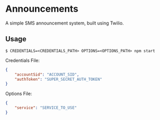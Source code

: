# Announcements

A simple SMS announcement system, built using Twilio.

## Usage

`$ CREDENTIALS=<CREDENTIALS_PATH> OPTIONS=<OPTIONS_PATH> npm start`

Credentials File:
```json
{
	"accountSid": "ACCOUNT_SID",
	"authToken": "SUPER_SECRET_AUTH_TOKEN"
}
```

Options File:
```json
{
	"service": "SERVICE_TO_USE"
}
```